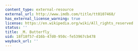 ```yaml
---
content_type: external-resource
external_url: http://www.imdb.com/title/tt0107468/
has_external_license_warning: true
license: https://en.wikipedia.org/wiki/All_rights_reserved
status: ''
title: _M. Butterfly_
uid: 18f18f57-d16b-47d0-950c-fe53967cb478
wayback_url: ''
---
```

